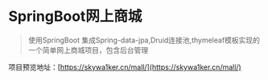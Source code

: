 # SpringBoot网上商城
> 使用SpringBoot 集成Spring-data-jpa,Druid连接池,thymeleaf模板实现的一个简单网上商城项目，包含后台管理

项目预览地址：[https://skywa1ker.cn/mall/](https://skywa1ker.cn/mall/)